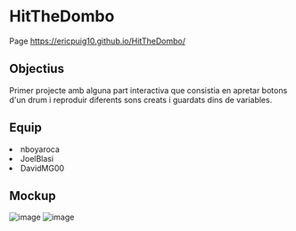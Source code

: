 # HitTheDombo
Page
https://ericpuig10.github.io/HitTheDombo/
## Objectius
Primer projecte amb alguna part interactiva que consistia en apretar botons d'un drum i reproduir diferents sons creats i guardats dins de variables. 
## Equip
<li>nboyaroca</li> 
<li>JoelBlasi</li>
<li>DavidMG00 </li>

## Mockup

![image](https://user-images.githubusercontent.com/102654586/166194753-aea5a1e9-a73a-432c-abf2-8eee0d8db8bb.png)
![image](https://user-images.githubusercontent.com/102654586/166194778-855600a5-024b-46b5-bf65-8af40a833d50.png)
